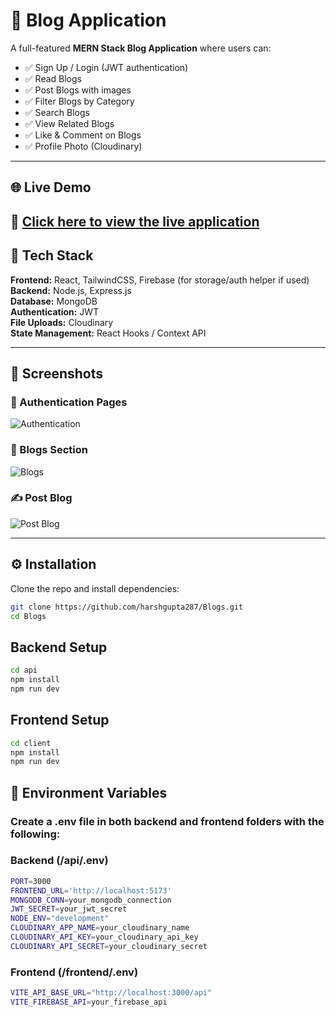 # 📝 Blog Application

A full-featured **MERN Stack Blog Application** where users can:

- ✅ Sign Up / Login (JWT authentication)  
- ✅ Read Blogs  
- ✅ Post Blogs with images  
- ✅ Filter Blogs by Category  
- ✅ Search Blogs  
- ✅ View Related Blogs  
- ✅ Like & Comment on Blogs
- ✅ Profile Photo (Cloudinary)

---

## 🌐 Live Demo  

🔗 [Click here to view the live application](https://blogs-3iho.vercel.app/)  
---

## 🚀 Tech Stack

**Frontend:** React, TailwindCSS, Firebase (for storage/auth helper if used)  
**Backend:** Node.js, Express.js  
**Database:** MongoDB  
**Authentication:** JWT  
**File Uploads:** Cloudinary  
**State Management:** React Hooks / Context API

---

## 📸 Screenshots  

### 🔐 Authentication Pages  
![Authentication](./screenshots/auth.png)  

### 📰 Blogs Section  
![Blogs](./screenshots/blogs.png)  

### ✍️ Post Blog  
![Post Blog](./screenshots/post.png)  


---

## ⚙️ Installation

Clone the repo and install dependencies:

```bash
git clone https://github.com/harshgupta287/Blogs.git
cd Blogs
```

## Backend Setup

```bash
cd api
npm install
npm run dev
```

## Frontend Setup

```bash
cd client
npm install
npm run dev
```

## 🔑 Environment Variables

### Create a .env file in both backend and frontend folders with the following:

### Backend (/api/.env)

```bash
PORT=3000
FRONTEND_URL='http://localhost:5173'
MONGODB_CONN=your_mongodb_connection
JWT_SECRET=your_jwt_secret
NODE_ENV="development"
CLOUDINARY_APP_NAME=your_cloudinary_name
CLOUDINARY_API_KEY=your_cloudinary_api_key
CLOUDINARY_API_SECRET=your_cloudinary_secret
```

### Frontend (/frontend/.env)
```bash
VITE_API_BASE_URL="http://localhost:3000/api"
VITE_FIREBASE_API=your_firebase_api
```
